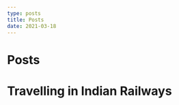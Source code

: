 ```yaml
---
type: posts
title: Posts
date: 2021-03-18
---
```


# Posts
<h1> Travelling in Indian Railways </h1>

